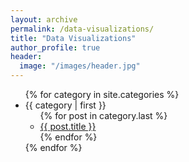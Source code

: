 ```yaml
---
layout: archive
permalink: /data-visualizations/
title: "Data Visualizations"
author_profile: true
header:
  image: "/images/header.jpg"
---
```



<ul>
{% for category in site.categories %}
  <li><a name="{{ category | first }}">{{ category | first }}</a>
    <ul>
    {% for post in category.last %}
      <li><a href="{{ post.url }}">{{ post.title }}</a></li>
    {% endfor %}
    </ul>
  </li>
{% endfor %}
</ul>